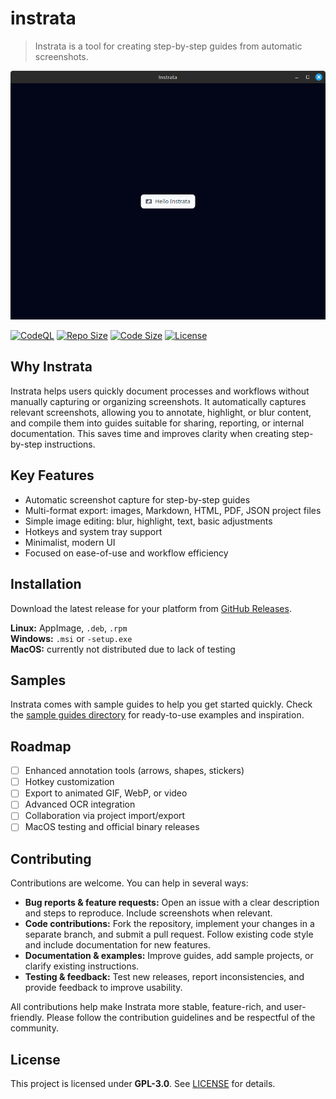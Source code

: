 # instrata

> Instrata is a tool for creating step-by-step guides from automatic screenshots.  

![Instrata UI Placeholder](./README.assets/ui-screenshot.png)

[![CodeQL](https://github.com/instrata/instrata/actions/workflows/github-code-scanning/codeql/badge.svg)](https://github.com/instrata/instrata/actions/workflows/github-code-scanning/codeql)
[![Repo Size](https://img.shields.io/github/repo-size/instrata/instrata.svg)](https://github.com/yourusername/instrata)
[![Code Size](https://img.shields.io/github/languages/code-size/instrata/instrata.svg)](https://github.com/yourusername/instrata)
[![License](https://img.shields.io/github/license/instrata/instrata.svg)](LICENSE)

<!-- [![Auto-Build](PLACEHOLDER)] -->

## Why Instrata

Instrata helps users quickly document processes and workflows without manually capturing or organizing screenshots. It automatically captures relevant screenshots, allowing you to annotate, highlight, or blur content, and compile them into guides suitable for sharing, reporting, or internal documentation. This saves time and improves clarity when creating step-by-step instructions.

## Key Features

- Automatic screenshot capture for step-by-step guides
- Multi-format export: images, Markdown, HTML, PDF, JSON project files
- Simple image editing: blur, highlight, text, basic adjustments
- Hotkeys and system tray support
- Minimalist, modern UI
- Focused on ease-of-use and workflow efficiency

## Installation

Download the latest release for your platform from [GitHub Releases](https://github.com/instrata/instrata/releases).

**Linux:** AppImage, `.deb`, `.rpm`  
**Windows:** `.msi` or `-setup.exe`  
**MacOS:** currently not distributed due to lack of testing

## Samples

Instrata comes with sample guides to help you get started quickly. Check the [sample guides directory](README.assets/sample-guides) for ready-to-use examples and inspiration.

## Roadmap

- [ ] Enhanced annotation tools (arrows, shapes, stickers)
- [ ] Hotkey customization
- [ ] Export to animated GIF, WebP, or video
- [ ] Advanced OCR integration
- [ ] Collaboration via project import/export
- [ ] MacOS testing and official binary releases

## Contributing

Contributions are welcome. You can help in several ways:

- **Bug reports & feature requests:** Open an issue with a clear description and steps to reproduce. Include screenshots when relevant.
- **Code contributions:** Fork the repository, implement your changes in a separate branch, and submit a pull request. Follow existing code style and include documentation for new features.
- **Documentation & examples:** Improve guides, add sample projects, or clarify existing instructions.
- **Testing & feedback:** Test new releases, report inconsistencies, and provide feedback to improve usability.

All contributions help make Instrata more stable, feature-rich, and user-friendly. Please follow the contribution guidelines and be respectful of the community.

## License

This project is licensed under **GPL-3.0**. See [LICENSE](LICENSE) for details.

